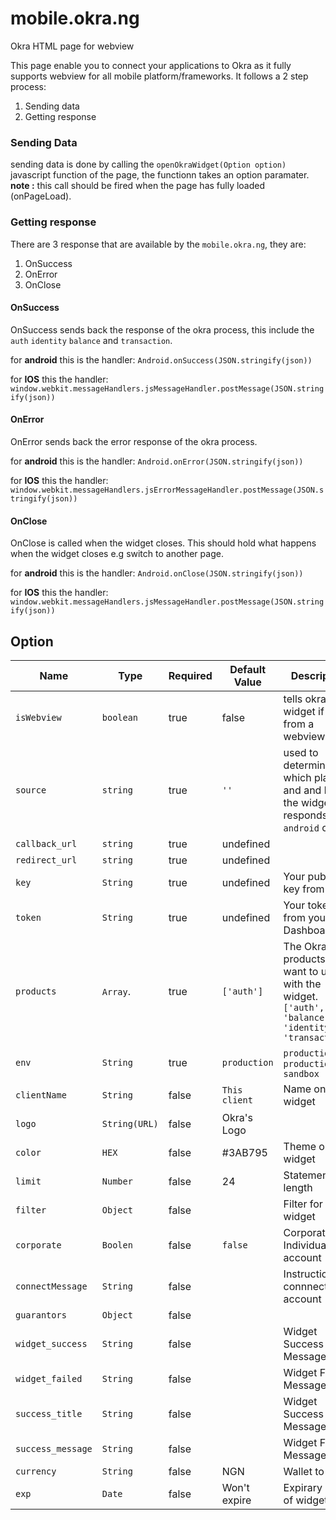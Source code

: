 # mobile.okra.ng
Okra HTML page for webview

This page enable you to connect your applications to Okra as it fully supports webview for all mobile platform/frameworks.
It follows a 2 step process:

1. Sending data
2. Getting response 


### Sending Data
sending data is done by calling the `openOkraWidget(Option option)` javascript function of the page, the functionn takes an option paramater.
**note :** this call should be fired when the page has fully loaded (onPageLoad).

### Getting response
There are 3 response that are available by the `mobile.okra.ng`, they are:

1. OnSuccess
2. OnError
3. OnClose

#### OnSuccess 
OnSuccess sends back the response of the okra process, this include the `auth` `identity` `balance` and `transaction`.

for **android** this is the handler:
     `Android.onSuccess(JSON.stringify(json))`
     
for **IOS** this the handler:
`window.webkit.messageHandlers.jsMessageHandler.postMessage(JSON.stringify(json))`

#### OnError 
OnError sends back the error response of the okra process.

for **android** this is the handler:
     `Android.onError(JSON.stringify(json))`
     
for **IOS** this the handler:
` window.webkit.messageHandlers.jsErrorMessageHandler.postMessage(JSON.stringify(json))`

#### OnClose
OnClose is called when the widget closes. This should hold what happens when the widget closes e.g switch to another page.

for **android** this is the handler:
     `Android.onClose(JSON.stringify(json))`
     
for **IOS** this the handler:
`window.webkit.messageHandlers.jsMessageHandler.postMessage(JSON.stringify(json))`


## Option

|Name                     | Type           | Required            | Default Value       | Description         |
|-----------------------  |----------------|---------------------|---------------------|---------------------|
|  `isWebview`             |`boolean`        | true              | false               | tells okras widget if this is from a webview
|    `source`            | `string`          | true              |  `''`                | used to determine which platform and and how the widget responds `android` or `ios`
|  `callback_url `        | `string`       | true                |  undefined          | 
|  `redirect_url `        | `string`       | true                |  undefined          | 
|  `key `                 | `String`       | true                |  undefined          | Your public key from Okra.
|  `token `               | `String`       | true                |  undefined          | Your token from your Okra Dashboard.
|  `products`             | `Array`.       | true                |  `['auth']`          | The Okra products you want to use with the widget. `['auth', 'balance', 'identity', 'transaction']`
|  `env`                  | `String`       | true                | `production`           |  `production` or `production-sandbox`
|  `clientName`          | `String`       | false               |  `This client`       | Name on the widget
|  `logo `                | `String(URL)`  | false               | Okra's Logo         | 
|  `color`                | `HEX   `       | false               | #3AB795             | Theme on the widget 
|  `limit`                | `Number`       | false               | 24                  | Statement length
|  `filter`               | `Object`       | false               |                     | Filter for widget
|  `corporate`            | `Boolen`       | false               | `false`             | Corporate or Individual account
|  `connectMessage`      | `String`       | false               |                     | Instruction to connnect account
|  `guarantors`            | `Object`       | false              |                     | 
|  `widget_success`       | `String`       | false               |                     | Widget Success Message
|  `widget_failed`        | `String`       | false               |                     | Widget Failed Message
|  `success_title`       | `String`       | false               |                     | Widget Success Message
|  `success_message`        | `String`       | false               |                     | Widget Failed Message
|  `currency`             | `String`       | false               | NGN                 | Wallet to bill
|  `exp`                  | `Date`         | false               | Won't expire        | Expirary date of widget



